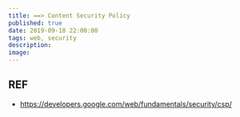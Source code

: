 ```yaml
---
title: ==> Content Security Policy
published: true
date: 2019-09-18 22:00:00
tags: web, security
description:
image:
---
```


## REF

- https://developers.google.com/web/fundamentals/security/csp/
